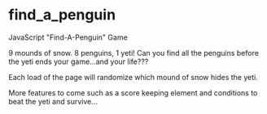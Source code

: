 # find_a_penguin
JavaScript "Find-A-Penguin" Game

9 mounds of snow. 8 penguins, 1 yeti! Can you find all the penguins before the yeti ends your game...and your life???

Each load of the page will randomize which mound of snow hides the yeti.

More features to come such as a score keeping element and conditions to beat the yeti and survive...
